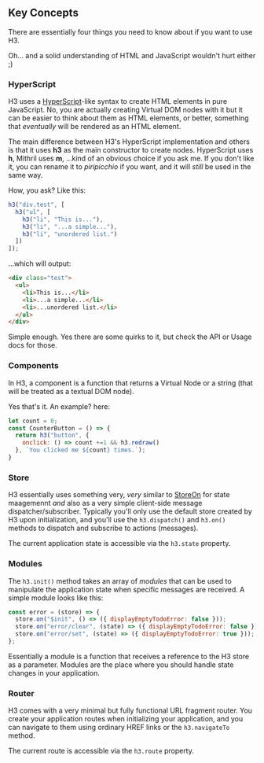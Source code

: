 ## Key Concepts

There are essentially four things you need to know about if you want to use H3. 

Oh... and a solid understanding of HTML and JavaScript wouldn't hurt either ;)

### HyperScript

H3 uses a [HyperScript](https://openbase.io/js/hyperscript)-like syntax to create HTML elements in pure JavaScript. No, you are actually creating Virtual DOM nodes with it but it can be easier to think about them as HTML elements, or better, something that *eventually* will be rendered as an HTML element.

The main difference between H3's HyperScript implementation and others is that it uses **h3** as the main constructor to create nodes. HyperScript uses **h**, Mithril uses **m**, ...kind of an obvious choice if you ask me. If you don't like it, you can rename it to *piripicchio* if you want, and it will *still* be used in the same way.

How, you ask? Like this:

```js
h3("div.test", [
  h3("ul", [
    h3("li", "This is..."),
    h3("li", "...a simple..."),
    h3("li", "unordered list.")
  ])
]);
```

...which will output:

```html
<div class="test">
  <ul>
    <li>This is...</li>
    <li>...a simple...</li>
    <li>...unordered list.</li>
  </ul>
</div>
```

Simple enough. Yes there are some quirks to it, but check the API or Usage docs for those.

### Components

In H3, a component is a function that returns a Virtual Node or a string (that will be treated as a textual DOM node). 

Yes that's it. An example? here:

```js
let count = 0;
const CounterButton = () => {
  return h3("button", {
    onclick: () => count +=1 && h3.redraw()
  }, `You clicked me ${count} times.`);
}
```

### Store

H3 essentially uses something very, *very* similar to [StoreOn](https://github.com/storeon/storeon) for state maagemennt *and* also as a very simple client-side message dispatcher/subscriber. Typically you'll only use the default store created by H3 upon initialization, and you'll use the `h3.dispatch()` and `h3.on()` methods to dispatch and subscribe to actions (messages).

The current application state is accessible via the `h3.state` property.

### Modules

The `h3.init()` method takes an array of *modules* that can be used to manipulate the application state when specific messages are received. A simple module looks like this:

```js
const error = (store) => {
  store.on("$init", () => ({ displayEmptyTodoError: false }));
  store.on("error/clear", (state) => ({ displayEmptyTodoError: false }));
  store.on("error/set", (state) => ({ displayEmptyTodoError: true }));
};
```

Essentially a module is a function that receives a reference to the H3 store as a parameter. Modules are the place where you should handle state changes in your application.

### Router

H3 comes with a very minimal but fully functional URL fragment router. You create your application routes when initializing your application, and you can navigate to them using ordinary HREF links or the `h3.navigateTo` method.

The current route is accessible via the `h3.route` property.
